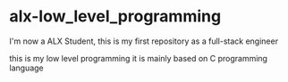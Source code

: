 # alx-low_level_programming
I'm now a ALX Student, this is my first repository as a full-stack engineer

this is my low level programming it is mainly based on C programming language


